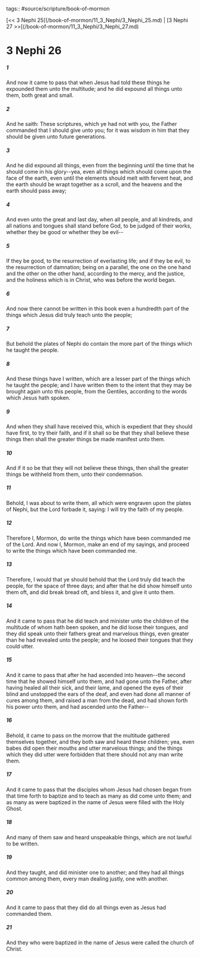 tags:: #source/scripture/book-of-mormon

[<< 3 Nephi 25[(/book-of-mormon/11_3_Nephi/3_Nephi_25.md) | [3 Nephi 27 >>[(/book-of-mormon/11_3_Nephi/3_Nephi_27.md)

# 3 Nephi 26

##### 1

And now it came to pass that when Jesus had told these things he expounded them unto the multitude; and he did expound all things unto them, both great and small.

##### 2

And he saith: These scriptures, which ye had not with you, the Father commanded that I should give unto you; for it was wisdom in him that they should be given unto future generations.

##### 3

And he did expound all things, even from the beginning until the time that he should come in his glory--yea, even all things which should come upon the face of the earth, even until the elements should melt with fervent heat, and the earth should be wrapt together as a scroll, and the heavens and the earth should pass away;

##### 4

And even unto the great and last day, when all people, and all kindreds, and all nations and tongues shall stand before God, to be judged of their works, whether they be good or whether they be evil--

##### 5

If they be good, to the resurrection of everlasting life; and if they be evil, to the resurrection of damnation; being on a parallel, the one on the one hand and the other on the other hand, according to the mercy, and the justice, and the holiness which is in Christ, who was before the world began.

##### 6

And now there cannot be written in this book even a hundredth part of the things which Jesus did truly teach unto the people;

##### 7

But behold the plates of Nephi do contain the more part of the things which he taught the people.

##### 8

And these things have I written, which are a lesser part of the things which he taught the people; and I have written them to the intent that they may be brought again unto this people, from the Gentiles, according to the words which Jesus hath spoken.

##### 9

And when they shall have received this, which is expedient that they should have first, to try their faith, and if it shall so be that they shall believe these things then shall the greater things be made manifest unto them.

##### 10

And if it so be that they will not believe these things, then shall the greater things be withheld from them, unto their condemnation.

##### 11

Behold, I was about to write them, all which were engraven upon the plates of Nephi, but the Lord forbade it, saying: I will try the faith of my people.

##### 12

Therefore I, Mormon, do write the things which have been commanded me of the Lord. And now I, Mormon, make an end of my sayings, and proceed to write the things which have been commanded me.

##### 13

Therefore, I would that ye should behold that the Lord truly did teach the people, for the space of three days; and after that he did show himself unto them oft, and did break bread oft, and bless it, and give it unto them.

##### 14

And it came to pass that he did teach and minister unto the children of the multitude of whom hath been spoken, and he did loose their tongues, and they did speak unto their fathers great and marvelous things, even greater than he had revealed unto the people; and he loosed their tongues that they could utter.

##### 15

And it came to pass that after he had ascended into heaven--the second time that he showed himself unto them, and had gone unto the Father, after having healed all their sick, and their lame, and opened the eyes of their blind and unstopped the ears of the deaf, and even had done all manner of cures among them, and raised a man from the dead, and had shown forth his power unto them, and had ascended unto the Father--

##### 16

Behold, it came to pass on the morrow that the multitude gathered themselves together, and they both saw and heard these children; yea, even babes did open their mouths and utter marvelous things; and the things which they did utter were forbidden that there should not any man write them.

##### 17

And it came to pass that the disciples whom Jesus had chosen began from that time forth to baptize and to teach as many as did come unto them; and as many as were baptized in the name of Jesus were filled with the Holy Ghost.

##### 18

And many of them saw and heard unspeakable things, which are not lawful to be written.

##### 19

And they taught, and did minister one to another; and they had all things common among them, every man dealing justly, one with another.

##### 20

And it came to pass that they did do all things even as Jesus had commanded them.

##### 21

And they who were baptized in the name of Jesus were called the church of Christ.
